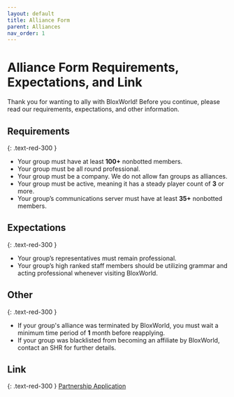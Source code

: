 ```yaml
---
layout: default
title: Alliance Form
parent: Alliances
nav_order: 1
---
```


# Alliance Form Requirements, Expectations, and Link
Thank you for wanting to ally with BloxWorld! Before you continue, please read our requirements, expectations, and other information.

## Requirements
{: .text-red-300 } 
- Your group must have at least **100+** nonbotted members.
- Your group must be all round professional.
- Your group must be a company. We do not allow fan groups as alliances.
- Your group must be active, meaning it has a steady player count of **3** or more.
- Your group’s communications server must have at least **35+** nonbotted members.

## Expectations
{: .text-red-300 } 
- Your group’s representatives must remain professional.
- Your group’s high ranked staff members should be utilizing grammar and acting professional whenever visiting BloxWorld.

## Other
{: .text-red-300 }
- If your group's alliance was terminated by BloxWorld, you must wait a minimum time period of **1** month before reapplying.
- If your group was blacklisted from becoming an affiliate by BloxWorld, contact an SHR for further details.

## Link
{: .text-red-300 } 
[Partnership Application]()
